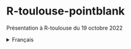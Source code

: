 # R-toulouse-pointblank
Présentation à R-toulouse du 19 octobre 2022

<details><summary>Français</summary>
<p>
Ce dépot héberge le matériel présenté lors du groupe d'utilisateurs de R-toulouse du 19 octobre 2022

## La présentation

[Presentation pdf](pointblank.pdf)

## Les liens mentionnés

 - le site du package
 [pointblank](https://rich-iannone.github.io/pointblank/articles/validation_workflows.html)  
 
 - le github 
 [/rich-iannone/pointblank/](https://github.com/rich-iannone/pointblank/)  
 
</p>
</details>
